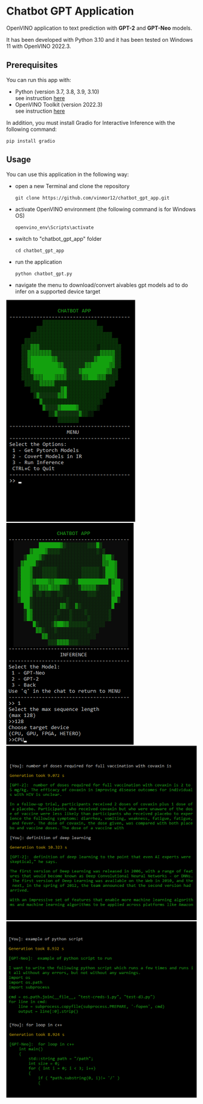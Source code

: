 # Chatbot GPT Application

OpenVINO application to text prediction with **GPT-2** and **GPT-Neo** models.

It has been developed with Python 3.10 and it has been tested on Windows 11 with OpenVINO 2022.3.

Prerequisites
-
You can run this app with:
+ Python (version 3.7, 3.8, 3.9, 3.10)   
  see instruction [here](https://www.python.org/downloads/)
+ OpenVINO Toolkit (version 2022.3)  
  see instruction [here](https://www.intel.com/content/www/us/en/developer/tools/openvino-toolkit/download.html?VERSION=v_2023_2_0&OP_SYSTEM=WINDOWS&DISTRIBUTION=ARCHIVE)

In addition, you must install Gradio for Interactive Inference with the following command:
```
pip install gradio
```

Usage
-
You can use this application in the following way:
+ open a new Terminal and clone the repository
  ```
  git clone https://github.com/vinmor12/chatbot_gpt_app.git
  ```
+ activate OpenVINO environment (the following command is for Windows OS)
  ```
  openvino_env\Scripts\activate
  ```
+ switch to "chatbot_gpt_app" folder
  ```
  cd chatbot_gpt_app
  ```
+ run the application
  ```
  python chatbot_gpt.py
  ```
+ navigate the menu to download/convert aivables gpt models ad to do infer on a supported device target

![Main_Menu](https://raw.githubusercontent.com/vinmor12/chatbot_gpt_app/main/data/images/main_menu.png)
![Inference_Menu](https://raw.githubusercontent.com/vinmor12/chatbot_gpt_app/main/data/images/inference_menu.png)
![Inference_GPT_2](https://raw.githubusercontent.com/vinmor12/chatbot_gpt_app/main/data/images/gpt_2.png)
![Inference_GPT_Neo](https://raw.githubusercontent.com/vinmor12/chatbot_gpt_app/main/data/images/gpt_neo.png)
